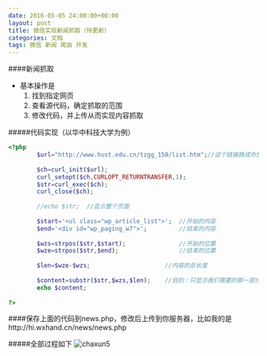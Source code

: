 ```yaml
---
date: 2016-05-05 24:00:00+00:00
layout: post
title: 微信实现新闻抓取（待更新）
categories: 文档
tags: 微信 新闻 爬虫 开发
---
```

####新闻抓取
* 基本操作是
  1. 找到指定网页
  2. 查看源代码，确定抓取的范围
  3. 修改代码，并上传从而实现内容抓取

#####代码实现（以华中科技大学为例）
```php
<?php
		$url="http://www.hust.edu.cn/tzgg_150/list.htm";//这个链接换成你想抓取新闻的链接
		
		$ch=curl_init($url);
		curl_setopt($ch,CURLOPT_RETURNTRANSFER,1);
		$str=curl_exec($ch);
		curl_close($ch);
		
		//echo $str;  //显示整个页面
		
		$start='<ul class="wp_article_list">';  //开始的内容
		$end='<div id="wp_paging_w7">';  		//结束的内容
		
		$wzs=strpos($str,$start);				//开始的位置
		$wze=strpos($str,$end);					//结束的位置
		
		$len=$wze-$wzs;						//内容的总长度
		
		$content=substr($str,$wzs,$len);  	//目的：只显示我们需要的那一部分
		echo $content;
		
?>
```
####保存上面的代码到news.php，修改后上传到你服务器，比如我的是http://hi.wxhand.cn/news/news.php

#####全部过程如下
![chaxun5](../assets/jc4-news-hzkd.gif)